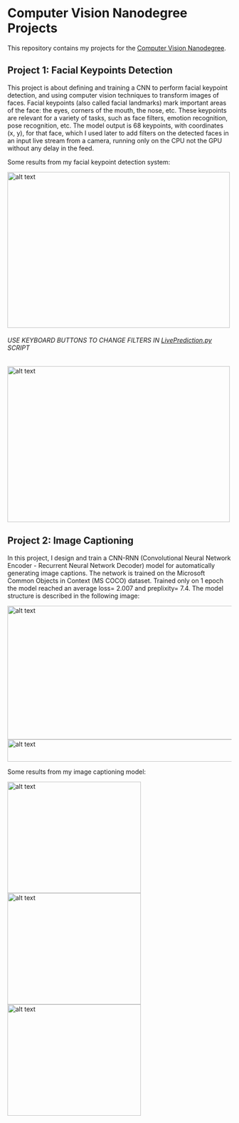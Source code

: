 # Computer Vision Nanodegree Projects
This repository contains my projects for the [Computer Vision Nanodegree](https://www.udacity.com/course/computer-vision-nanodegree--nd891).

## Project 1: Facial Keypoints Detection

This project is about defining and training a CNN to perform facial keypoint detection, and using computer vision techniques to transform images of faces. Facial keypoints (also called facial landmarks) mark important areas of the face: the eyes, corners of the mouth, the nose, etc. These keypoints are relevant for a variety of tasks, such as face filters, emotion recognition, pose recognition, etc. The model output is 68 keypoints, with coordinates (x, y), for that face, which I used later to add filters on the detected faces in an input live stream from a camera, running only on the CPU not the GPU without any delay in the feed.

Some results from my facial keypoint detection system:

<img src="https://github.com/RowanHisham/README-Images/blob/master/facialKeypoints.jpg" alt="alt text" width="500" height="350">

###### USE KEYBOARD BUTTONS TO CHANGE FILTERS IN [LivePrediction.py](https://github.com/RowanHisham/ComputerVision-nanodegree-Projects/blob/master/CVND-P1-FacialKeypointsDetecion/LivePrediction.py) SCRIPT

<img src="https://github.com/RowanHisham/README-Images/blob/master/facialKeypoints2.png" alt="alt text" width="500" height="350">

## Project 2: Image Captioning
In this project, I design and train a CNN-RNN (Convolutional Neural Network Encoder - Recurrent Neural Network Decoder) model for automatically generating image captions. The network is trained on the Microsoft Common Objects in Context (MS COCO) dataset. Trained only on 1 epoch the model reached an average loss= 2.007 and preplixity= 7.4. The model structure is described in the following image:

<img src="https://github.com/RowanHisham/README-Images/blob/master/imageCaptioning6.png" alt="alt text" width="800" height="300">

<img src="https://github.com/RowanHisham/README-Images/blob/master/imageCaptioning4.png" alt="alt text" width="900" height="50">


Some results from my image captioning model:

<img src="https://github.com/RowanHisham/README-Images/blob/master/imageCaptioning3.png" alt="alt text" width="300" height="250"><img src="https://github.com/RowanHisham/README-Images/blob/master/imageCaptioning2.png" alt="alt text" width="300" height="250"><img src="https://github.com/RowanHisham/README-Images/blob/master/imageCaptioning1.png" alt="alt text" width="300" height="250">


